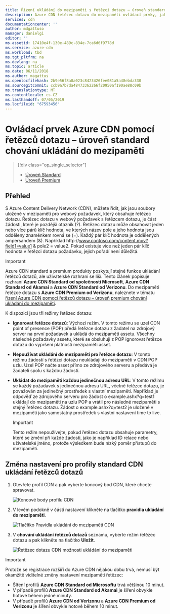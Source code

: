```yaml
---
title: Řízení ukládání do mezipaměti s řetězci dotazu – úroveň standard chování Azure CDN | Dokumentace Microsoftu
description: Azure CDN řetězec dotazu do mezipaměti ovládací prvky, jak soubory jsou uložené v mezipaměti, když na webový požadavek obsahuje řetězec dotazu Tento článek popisuje řetězec dotazu do mezipaměti v Azure CDN standard produktů.
services: cdn
documentationcenter: ''
author: mdgattuso
manager: danielgi
editor: ''
ms.assetid: 17410e4f-130e-489c-834e-7ca6d6f9778d
ms.service: azure-cdn
ms.workload: tbd
ms.tgt_pltfrm: na
ms.devlang: na
ms.topic: article
ms.date: 06/11/2018
ms.author: magattus
ms.openlocfilehash: 2b9e56f8a0a023c8423426fee081a5a48ebda330
ms.sourcegitcommit: ccb9a7b7da48473362266f20950af190ae88c09b
ms.translationtype: MT
ms.contentlocale: cs-CZ
ms.lasthandoff: 07/05/2019
ms.locfileid: "67593456"
---
```

# <a name="control-azure-cdn-caching-behavior-with-query-strings---standard-tier"></a>Ovládací prvek Azure CDN pomocí řetězců dotazu – úroveň standard chování ukládání do mezipaměti
> [!div class="op_single_selector"]
> * [Úroveň Standard](cdn-query-string.md)
> * [Úroveň Premium](cdn-query-string-premium.md)
> 

## <a name="overview"></a>Přehled
S Azure Content Delivery Network (CDN), můžete řídit, jak jsou soubory uložené v mezipaměti pro webový požadavek, který obsahuje řetězec dotazu. Řetězec dotazu v webový požadavek s řetězcem dotazu, je část žádosti, které je pozdější otazník (?). Řetězec dotazu může obsahovat jeden nebo více párů klíč hodnota, ve kterých název pole a jeho hodnota jsou odděleny znaménkem rovná se (=). Každý pár klíč hodnota je oddělených ampersandem (&). Například http:\//www.contoso.com/content.mov?field1=value1 & pole2 = value2. Pokud existuje více než jeden pár klíč hodnota v řetězci dotazu požadavku, jejich pořadí není důležitá. 

> [!IMPORTANT]
> Azure CDN standard a premium produkty poskytují stejné funkce ukládání řetězců dotazů, ale uživatelské rozhraní se liší. Tento článek popisuje rozhraní **Azure CDN Standard od společnosti Microsoft**, **Azure CDN Standard od Akamai** a **Azure CDN Standard od Verizonu**. Do mezipaměti řetězce dotazu s **Azure CDN Premium od Verizonu**, naleznete v tématu [řízení Azure CDN pomocí řetězců dotazu – úroveň premium chování ukládání do mezipaměti](cdn-query-string-premium.md).

K dispozici jsou tři režimy řetězec dotazu:

- **Ignorovat řetězce dotazů**: Výchozí režim. V tomto režimu se uzel CDN point of presence (POP) předá řetězce dotazu z žadatel na zdrojový server na první požadavek a ukládá do mezipaměti assetu. Všechny následné požadavky assetu, které se obsluhují z POP ignorovat řetězce dotazu do vypršení platnosti mezipaměti asset.

- **Nepoužívat ukládání do mezipaměti pro řetězce dotazu**: V tomto režimu žádostí s řetězci dotazu neukládají do mezipaměti v CDN POP uzlu. Uzel POP načte asset přímo ze zdrojového serveru a předává je žadateli spolu s každou žádostí.

- **Ukládat do mezipaměti každou jedinečnou adresu URL**: V tomto režimu se každý požadavek s jedinečnou adresu URL, včetně řetězce dotazu, je považován za jedinečný prostředek s vlastní mezipaměti. Například je odpověď ze zdrojového serveru pro žádost o example.ashx?q=test1 ukládají do mezipaměti na uzlu POP a vrátil pro následné mezipaměti s stejný řetězec dotazu. Žádost o example.ashx?q=test2 je uložené v mezipaměti jako samostatný prostředek s vlastní nastavení time to live.
   
    >[!IMPORTANT] 
    > Tento režim nepoužívejte, pokud řetězec dotazu obsahuje parametry, které se změní při každé žádosti, jako je například ID relace nebo uživatelské jméno, protože výsledkem bude nízký poměr přístupů do mezipaměti.

## <a name="changing-query-string-caching-settings-for-standard-cdn-profiles"></a>Změna nastavení pro profily standard CDN ukládání řetězců dotazů
1. Otevřete profil CDN a pak vyberte koncový bod CDN, které chcete spravovat.
   
   ![Koncové body profilu CDN](./media/cdn-query-string/cdn-endpoints.png)
   
2. V levém podokně v části nastavení klikněte na tlačítko **pravidla ukládání do mezipaměti**.
   
    ![Tlačítko Pravidla ukládání do mezipaměti CDN](./media/cdn-query-string/cdn-caching-rules-btn.png)
   
3. V **chování ukládání řetězců dotazů** seznamu, vyberte režim řetězec dotazu a pak klikněte na tlačítko **Uložit**.
   
   ![Řetězec dotazu CDN možnosti ukládání do mezipaměti](./media/cdn-query-string/cdn-query-string.png)

> [!IMPORTANT]
> Protože se registrace rozšíří do Azure CDN nějakou dobu trvá, nemusí být okamžitě viditelné změny nastavení mezipaměti řetězec:
> - Šíření profilů **Azure CDN Standard od Microsoftu** trvá většinou 10 minut. 
> - V případě profilů **Azure CDN Standard od Akamai** je šíření obvykle hotové během jedné minuty. 
> - V případě profilů **Azure CDN od Verizonu** a **Azure CDN Premium od Verizonu** je šíření obvykle hotové během 10 minut. 



